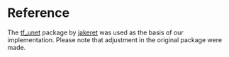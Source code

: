# Reference

The [tf_unet](https://github.com/jakeret/tf_unet) package by [jakeret](https://github.com/jakeret) 
was used as the basis of our implementation. Please note that adjustment in the original package
were made.
